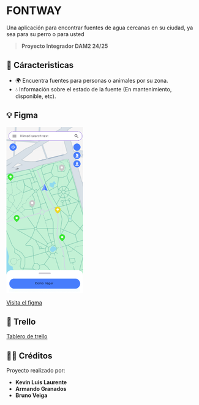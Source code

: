 # FONTWAY

Una aplicación para encontrar fuentes de agua cercanas en su ciudad, ya sea para su perro o para usted

>**Proyecto Integrador DAM2 24/25**

## 🚀 Cáracteristicas 

- 🌍 Encuentra fuentes para personas o animales por su zona.
- 💧 Información sobre el estado de la fuente (En mantenimiento, disponible, etc).

## 💡 Figma

<img src="app/src/main/res/img/Prototipo_Main.png" alt="Prototipo del main" style="width:200px; height:auto;">

[Visita el figma](https://www.figma.com/design/y6SO0lJ3bDAyEqmhDfegK7/FontWay?node-id=0-1&p=f&t=5FkMIhLwzE9Z5xBi-0)

## 👷 Trello

[Tablero de trello](https://trello.com/b/XmIDBFjQ/proyecto-integrador)

## 🧑‍💻 Créditos

Proyecto realizado por:

- **Kevin Luis Laurente**
- **Armando Granados**
- **Bruno Veiga**
